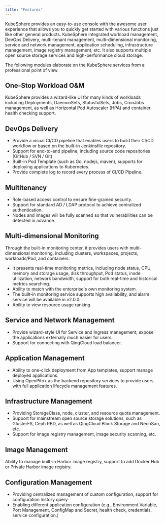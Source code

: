 ```yaml
---
title: "Features"
---
```


KubeSphere provides an easy-to-use console with the awesome user experience that allows you to quickly get started with various functions just like other general products. KubeSphere integrated workload management, DevOps Delivery, multi-tenant management, multi-dimensional monitoring, service and network management, application scheduling, infrastructure management, image registry management, etc. It also supports multiple open source storage services and high-performance cloud storage.

The following modules elaborate on the KubeSphere services from a professional point of view.

## One-Stop Workload O&M

KubeSphere provides a wizard-like UI for many kinds of workloads including Deployments, DaemonSets, StatusfulSets, Jobs, CronJobs management, as well as Horizontal Pod Autoscaler (HPA) and container health checking support.

## DevOps Delivery

- Provide a visual CI/CD pipeline that enables users to build their CI/CD workflow or based on the built-in Jenkinsfile repository. 
- Support for end-to-end pipeline, including source code repositories (GitHub / SVN / Git)
- Built-in Pod Template (such as Go, nodejs, maven), supports for deploying applications to Kubernetes.
- Provide complete log to record every process of CI/CD Pipeline.


## Multitenancy

- Role-based access control to ensure fine-grained security.
- Support for standard AD / LDAP protocol to achieve centralized authentication. 
- Nodes and images will be fully scanned so that vulnerabilities can be detected in advance. 

## Multi-dimensional Monitoring 

Through the built-in monitoring center, it provides users with multi-dimensional monitoring, including clusters, workspaces, projects, workloads/Pod, and containers.  

- It presents real-time monitoring metrics, including node status, CPU, memory and storage usage, disk throughput, Pod status, inode utilization, network bandwidth, support for both real-time and historical metrics searching.
- Ability to match with the enterprise's own monitoring system.
- The built-in monitoring service supports high availability, and alarm service will be available in v2.0.0. 
- Ability to view resource usage ranking.

## Service and Network Management 

- Provide wizard-style UI for Service and Ingress management, expose the applications externally much easier for users. 
- Support for connecting with QingCloud load balancer.

## Application Management 

- Ability to one-click deployment from App templates, support manage deployed applications.
- Using OpenPitrix as the backend repository services to provide users with full application lifecycle management features.


## Infrastructure Management  

- Providing StorageClass, node, cluster, and resource quota management. 
- Support for mainstream open source storage solutions, such as GlusterFS, Ceph RBD, as well as QingCloud Block Storage and NeonSan, etc.
- Support for image registry management, image security scanning, etc.

## Image Management 

Ability to manage built-in Harbor image registry, support to add Docker Hub or Private Harbor image registry.

## Configuration Management 

- Providing centralized management of custom configuration, support for configuration history query
- Enabling different application configuration (e.g., Environment Variable, Port Management, ConfigMap and Secret, health check, credentials, service configuration.)
